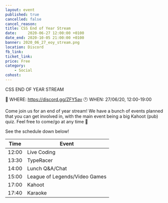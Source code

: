 ```yaml
---
layout: event
published: true
cancelled: false
cancel_reason:
title: CSS End of Year Stream
date:     2020-06-27 12:00:00 +0100
date_end: 2020-10-05 21:00:00 +0100
banner: 2020_06_27_eoy_stream.png
location: Discord
fb_link:
ticket_link:
price: Free
category:
    - Social
cohost:
---
```

CSS END OF YEAR STREAM

📍 WHERE: https://discord.gg/ZFY5av
🕐 WHEN: 27/06/20, 12:00-19:00

Come join us for an end of year stream! We have a bunch of events planned that you can get involved in, with the main event being a big Kahoot (pub) quiz. Feel free to come/go at any time 🙂

See the schedule down below!

| Time  | Event                         |
|-------|-------------------------------|
| 12:00 | Live Coding                   |
| 13:30 | TypeRacer                     |
| 14:00 | Lunch Q&A/Chat                |
| 15:00 | League of Legends/Video Games |
| 17:00 | Kahoot                        |
| 17:40 | Karaoke                       |
